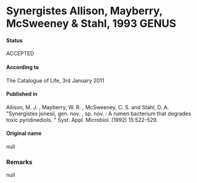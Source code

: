 # Synergistes Allison, Mayberry, McSweeney & Stahl, 1993 GENUS

#### Status
ACCEPTED

#### According to
The Catalogue of Life, 3rd January 2011

#### Published in
Allison, M. J. , Mayberry, W. R. , McSweeney, C. S. and Stahl, D. A. "Synergistes jonesii, gen. nov. , sp. nov. : A rumen bacterium that degrades toxic pyridinediols. " Syst. Appl. Microbiol. (1992) 15:522-529.

#### Original name
null

### Remarks
null